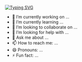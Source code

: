 [![Typing SVG](https://readme-typing-svg.demolab.com?font=Playwrite+AU+SA&pause=1000&color=EFF77D&width=435&lines=Welcome+to+Jieun's+Github)](https://git.io/typing-svg)

- 🔭 I’m currently working on ...
- 🌱 I’m currently learning ...
- 👯 I’m looking to collaborate on ...
- 🤔 I’m looking for help with ...
- 💬 Ask me about ...
- 📫 How to reach me: ...
- 😄 Pronouns: ...
- ⚡ Fun fact: ...

